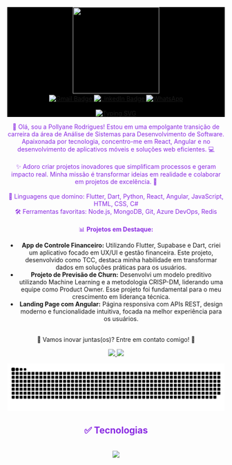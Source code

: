 <div align="center">
   <div id="header" align="center" style="background-color:#000000">
      <img src="https://media.giphy.com/media/NgurY1o4z080Jfoyzw/giphy.gif" width="200" height="200"/>
   </div>

   <div id="badges" align="center" style="background-color:#000000">
      <a href="mailto:pollyanerodriguesfernandes@gmail.com" target="_blank">
         <img src="https://img.shields.io/badge/Gmail-FFDB58?style=for-the-badge&logo=gmail&logoColor=white" alt="Gmail Badge"/>
      </a>
      <a href="https://br.linkedin.com/in/pollyrfs" target="_blank">
         <img src="https://img.shields.io/badge/LinkedIn-FFDB58?style=for-the-badge&logo=linkedin&logoColor=white" alt="LinkedIn Badge"/>
      </a>
      <a href="#" title="WhatsApp">
         <img src="https://img.shields.io/badge/-WhatsApp-8A2BE2?style=for-the-badge&labelColor=8A2BE2&logo=whatsapp&logoColor=white" alt="WhatsApp"/>
      </a>
      <br><br>
      <a href="https://git.io/typing-svg">
         <img src="https://readme-typing-svg.demolab.com?font=Fira+Code&size=30&pause=1000&color=8A2BE2&multiline=true&width=435&lines=🌟+Bem-vindos(as)!+🚀💼" alt="Typing SVG"/>
      </a>
   </div>

   <p align="center" style="color:#8A2BE2">
      🎉 Olá, sou a Pollyane Rodrigues! Estou em uma empolgante transição de carreira da área de Análise de Sistemas para Desenvolvimento de Software. Apaixonada por tecnologia, concentro-me em React, Angular e no desenvolvimento de aplicativos móveis e soluções web eficientes. 💻<br><br>
      ✨ Adoro criar projetos inovadores que simplificam processos e geram impacto real. Minha missão é transformar ideias em realidade e colaborar em projetos de excelência. 🚀<br><br>
      🦄 Linguagens que domino: Flutter, Dart, Python, React, Angular, JavaScript, HTML, CSS, C#<br>
      🛠️ Ferramentas favoritas: Node.js, MongoDB, Git, Azure DevOps, Redis<br><br>
      📊 <strong>Projetos em Destaque:</strong>
      <ul>
         <li><strong>App de Controle Financeiro:</strong> Utilizando Flutter, Supabase e Dart, criei um aplicativo focado em UX/UI e gestão financeira. Este projeto, desenvolvido como TCC, destaca minha habilidade em transformar dados em soluções práticas para os usuários.</li>
         <li><strong>Projeto de Previsão de Churn:</strong> Desenvolvi um modelo preditivo utilizando Machine Learning e a metodologia CRISP-DM, liderando uma equipe como Product Owner. Esse projeto foi fundamental para o meu crescimento em liderança técnica.</li>
         <li><strong>Landing Page com Angular:</strong> Página responsiva com APIs REST, design moderno e funcionalidade intuitiva, focada na melhor experiência para os usuários.</li>
      </ul><br>
      📢 Vamos inovar juntas(os)? Entre em contato comigo! 🚀
   </p>
</div>

<div align="center">
  <a href="https://github.com/Polly-Silva">
    <img height="190em" src="https://github-readme-stats.vercel.app/api/top-langs/?username=Polly-Silva&layout=compact&langs_count=7&hide=prs&theme=gotham&text_color=FFDB58&title_color=8A2BE2&hide_border=none&bg_color=0D1117&custom_title=Top%20Languages"/>
    <img height="190em" src="https://github-readme-stats.vercel.app/api?username=Polly-Silva&theme=gotham&show_icons=true&icon_color=8A2BE2&text_color=FFDB58&title_color=8A2BE2&hide_border=none&bg_color=0D1117&custom_title=GitHub%20Stats"/>
  </a>
</div>

![github-contribution-grid-snake](https://raw.githubusercontent.com/Platane/snk/output/github-contribution-grid-snake.svg)

<div align="center">
  <h2 style="color:#8A2BE2">✅ Tecnologias</h2>
</div>

<div align="center"><br>
  <img src="https://skillicons.dev/icons?i=flutter,dart,python,react,angular,js,html,css,csharp,typescript,aws,vscode,figma,nodejs,mongodb,azure,redis,git" /><br><br>
</div><br>
